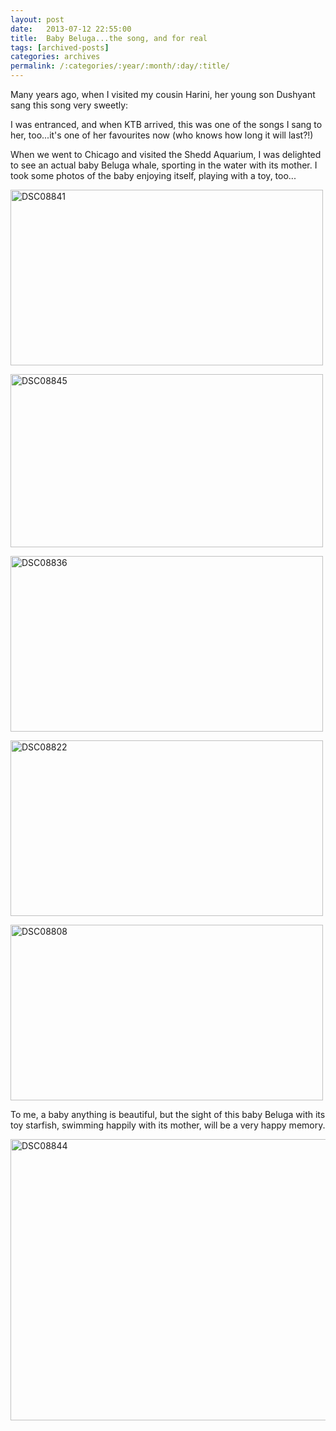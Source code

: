 ```yaml
---
layout: post
date:	2013-07-12 22:55:00
title:  Baby Beluga...the song, and for real
tags: [archived-posts]
categories: archives
permalink: /:categories/:year/:month/:day/:title/
---
```

Many years ago, when I visited my cousin Harini, her young son Dushyant sang this song very sweetly:

<lj-embed id="1007"/>


I was entranced, and when KTB arrived, this was one of the songs I sang to her, too...it's one of her favourites now (who knows how long it will last?!)

When we went to Chicago and visited the Shedd Aquarium, I was delighted to see an actual baby Beluga whale, sporting in the water with its mother. I took some photos of the baby enjoying itself, playing with a toy, too...

<a href="http://www.flickr.com/photos/86494503@N00/9271277194/" title="DSC08841 by mohandep, on Flickr"><img src="http://farm8.staticflickr.com/7344/9271277194_53a631947b.jpg" width="500" height="281" alt="DSC08841"></a>

<lj-cut text="more of the baby, with its mother and its toy starfish!">

<a href="http://www.flickr.com/photos/86494503@N00/9268491829/" title="DSC08845 by mohandep, on Flickr"><img src="http://farm6.staticflickr.com/5342/9268491829_70e5cbffc3.jpg" width="500" height="277" alt="DSC08845"></a>

<a href="http://www.flickr.com/photos/86494503@N00/9271278964/" title="DSC08836 by mohandep, on Flickr"><img src="http://farm6.staticflickr.com/5348/9271278964_b8f231fa06.jpg" width="500" height="281" alt="DSC08836"></a>

<a href="http://www.flickr.com/photos/86494503@N00/9268497501/" title="DSC08822 by mohandep, on Flickr"><img src="http://farm4.staticflickr.com/3764/9268497501_2fe1cb570a.jpg" width="500" height="281" alt="DSC08822"></a>

<a href="http://www.flickr.com/photos/86494503@N00/9271283228/" title="DSC08808 by mohandep, on Flickr"><img src="http://farm8.staticflickr.com/7338/9271283228_200d031dd2.jpg" width="500" height="281" alt="DSC08808"></a>

</lj-cut>

To me, a baby anything is beautiful, but the sight of this baby Beluga with its toy starfish, swimming happily with its mother, will be a very happy memory.


<a href="http://www.flickr.com/photos/86494503@N00/9268492575/" title="DSC08844 by mohandep, on Flickr"><img src="http://farm6.staticflickr.com/5503/9268492575_5499712f15_c.jpg" width="800" height="450" alt="DSC08844"></a>
